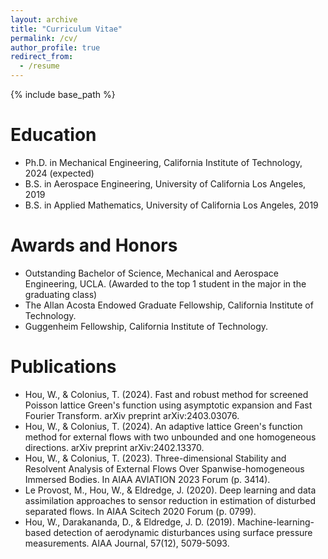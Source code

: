```yaml
---
layout: archive
title: "Curriculum Vitae"
permalink: /cv/
author_profile: true
redirect_from:
  - /resume
---
```


{% include base_path %}

Education
======
* Ph.D. in Mechanical Engineering, California Institute of Technology, 2024 (expected)
* B.S. in Aerospace Engineering, University of California Los Angeles, 2019
* B.S. in Applied Mathematics, University of California Los Angeles, 2019

Awards and Honors
======
* Outstanding Bachelor of Science, Mechanical and Aerospace Engineering, UCLA. (Awarded to the top 1 student in the major in the graduating class)
* The Allan Acosta Endowed Graduate Fellowship, California Institute of Technology.
* Guggenheim Fellowship, California Institute of Technology.

Publications
======
* Hou, W., & Colonius, T. (2024). Fast and robust method for screened Poisson lattice Green's function using asymptotic expansion and Fast Fourier Transform. arXiv preprint arXiv:2403.03076.
* Hou, W., & Colonius, T. (2024). An adaptive lattice Green's function method for external flows with two unbounded and one homogeneous directions. arXiv preprint arXiv:2402.13370.
* Hou, W., & Colonius, T. (2023). Three-dimensional Stability and Resolvent Analysis of External Flows Over Spanwise-homogeneous Immersed Bodies. In AIAA AVIATION 2023 Forum (p. 3414).
* Le Provost, M., Hou, W., & Eldredge, J. (2020). Deep learning and data assimilation approaches to sensor reduction in estimation of disturbed separated flows. In AIAA Scitech 2020 Forum (p. 0799).
* Hou, W., Darakananda, D., & Eldredge, J. D. (2019). Machine-learning-based detection of aerodynamic disturbances using surface pressure measurements. AIAA Journal, 57(12), 5079-5093.
